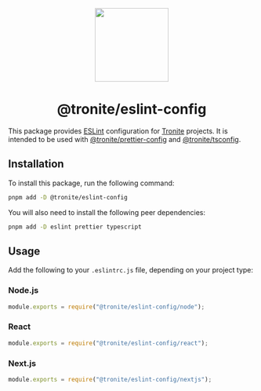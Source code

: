 <div align="center">
  <a href="https://tronite.com" target="_blank"><img src="https://tronite.com/images/logo.png" width="150" /></a>
  <h1>@tronite/eslint-config</h1>
</div>

This package provides [ESLint](https://eslint.org) configuration for [Tronite](https://tronite.com) projects. It is intended to be used with [@tronite/prettier-config](https://github.com/tronite/prettier-config) and [@tronite/tsconfig](https://github.com/tronite/tsconfig).

## Installation

To install this package, run the following command:

```sh
pnpm add -D @tronite/eslint-config
```

You will also need to install the following peer dependencies:

```sh
pnpm add -D eslint prettier typescript
```

## Usage

Add the following to your `.eslintrc.js` file, depending on your project type:

### Node.js

```js
module.exports = require("@tronite/eslint-config/node");
```

### React

```js
module.exports = require("@tronite/eslint-config/react");
```

### Next.js

```js
module.exports = require("@tronite/eslint-config/nextjs");
```
